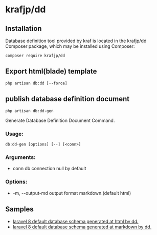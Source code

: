 # krafjp/dd

## Installation
Database definition tool provided by kraf is located in the krafjp/dd Composer  package, which may be installed using Composer:

```shell
composer require krafjp/dd
```


## Export html(blade) template
```shell
php artisan db:dd [--force]
```

## publish database definition document
```shell
php artisan db:dd-gen
```
Generate Database Definition Document Command.

### Usage:
```
db:dd-gen [options] [--] [<conn>]
```

### Arguments:
- conn                  db connection null by default
### Options:
- -m, --output-md       output format markdown.(default html)

## Samples
- [laravel 8 default database schema generated at html by dd.](samples/database-definition.html)
- [laravel 8 default database schema generated at markdown by dd.](samples/database-definition.md)